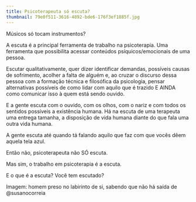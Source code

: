 ```yaml
---
title: Psicoterapeuta só escuta?
thumbnail: 79e0f511-3616-4892-bde6-176f3ef1885f.jpg
---
```

<!--StartFragment-->

Músicos só tocam instrumentos?



A escuta é a principal ferramenta de trabalho na psicoterapia. Uma ferramenta que possibilita acessar conteúdos psíquicos/emocionais de uma pessoa. 

Escutar qualitativamente, quer dizer identificar demandas, possíveis causas de sofrimento, acolher a falta de alguém e, ao cruzar o discurso dessa pessoa com a formação técnica e filosófica da psicologia, pensar alternativas possíveis de como lidar com aquilo que é trazido E AINDA como comunicar isso à quem está sendo ouvido. 



E a gente escuta com o ouvido, com os olhos, com o nariz e com todos os sentidos possíveis a existência humana. Há na escuta de uma terapeuta uma entrega tamanha, a disposição de vida humana diante do que fala uma outra vida humana. 



A gente escuta até quando tá falando aquilo que faz com que vocês dêem aquela tela azul. 



Então não, psicoterapeuta não SÓ escuta. 

Mas sim, o trabalho em psicoterapia é a escuta.



E o que é a escuta? Você tem escutado? 

Imagem: homem preso no labirinto de si, sabendo que não há saída de @susanocorreia



<!--EndFragment-->